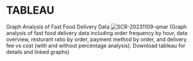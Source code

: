 # TABLEAU
Graph Analysis of Fast Food Delivery Data
![SCR-20231109-qmar](https://github.com/zhaianke/TABLEAU/assets/148898493/749e8f04-899a-49ef-a16d-02f6dde8ae7c)
(Graph analysis of fast food delivery data including order frequency by hour, data overview, resturant ratio by order, payment method by order, and delivery fee vs cost (with and without percentage analysis). Download tableau for details and linked graphs) 
